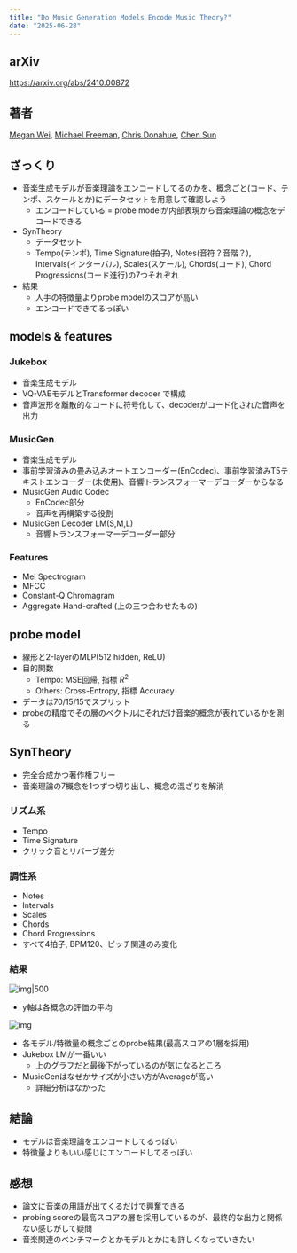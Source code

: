 ```yaml
---
title: "Do Music Generation Models Encode Music Theory?"
date: "2025-06-28"
---
```

## arXiv
https://arxiv.org/abs/2410.00872

## 著者
[Megan Wei](https://arxiv.org/search/cs?searchtype=author&query=Wei,+M), [Michael Freeman](https://arxiv.org/search/cs?searchtype=author&query=Freeman,+M), [Chris Donahue](https://arxiv.org/search/cs?searchtype=author&query=Donahue,+C), [Chen Sun](https://arxiv.org/search/cs?searchtype=author&query=Sun,+C)

##  ざっくり
- 音楽生成モデルが音楽理論をエンコードしてるのかを、概念ごと(コード、テンポ、スケールとか)にデータセットを用意して確認しよう
	- エンコードしている = probe modelが内部表現から音楽理論の概念をデコードできる
- SynTheory
	- データセット
	- Tempo(テンポ), Time Signature(拍子), Notes(音符？音階？), Intervals(インターバル), Scales(スケール), Chords(コード), Chord Progressions(コード進行)の7つそれぞれ
- 結果
	- 人手の特徴量よりprobe modelのスコアが高い
	- エンコードできてるっぽい

## models & features
### Jukebox
- 音楽生成モデル
- VQ-VAEモデルとTransformer decoder で構成
- 音声波形を離散的なコードに符号化して、decoderがコード化された音声を出力
### MusicGen
- 音楽生成モデル
- 事前学習済みの畳み込みオートエンコーダー(EnCodec)、事前学習済みT5テキストエンコーダー(未使用)、音響トランスフォーマーデコーダーからなる
- MusicGen Audio Codec
	- EnCodec部分
	- 音声を再構築する役割
- MusicGen Decoder LM(S,M,L)
	- 音響トランスフォーマーデコーダー部分

### Features
- Mel Spectrogram
- MFCC
- Constant-Q Chromagram
- Aggregate Hand-crafted (上の三つ合わせたもの)

## probe model
- 線形と2-layerのMLP(512 hidden, ReLU)
- 目的関数
	- Tempo: MSE回帰, 指標 $R^2$
	- Others: Cross-Entropy, 指標 Accuracy
- データは70/15/15でスプリット
- probeの精度でその層のベクトルにそれだけ音楽的概念が表れているかを測る

## SynTheory
- 完全合成かつ著作権フリー
- 音楽理論の7概念を1つずつ切り出し、概念の混ざりを解消
### リズム系
- Tempo
- Time Signature
- クリック音とリバーブ差分
### 調性系
- Notes
- Intervals
- Scales
- Chords
- Chord Progressions
- すべて4拍子, BPM120、ピッチ関連のみ変化

### 結果
![img|500](https://i.gyazo.com/6af93cb5155e7a6bc3778cd320236c75.png)
- y軸は各概念の評価の平均

![img](https://i.gyazo.com/6b949f9a565d799c684344cf30a4b78d.png)
- 各モデル/特徴量の概念ごとのprobe結果(最高スコアの1層を採用)
- Jukebox LMが一番いい
	- 上のグラフだと最後下がっているのが気になるところ
- MusicGenはなぜかサイズが小さい方がAverageが高い
	- 詳細分析はなかった

## 結論
- モデルは音楽理論をエンコードしてるっぽい
- 特徴量よりもいい感じにエンコードしてるっぽい

## 感想
- 論文に音楽の用語が出てくるだけで興奮できる
- probing scoreの最高スコアの層を採用しているのが、最終的な出力と関係ない感じがして疑問
- 音楽関連のベンチマークとかモデルとかにも詳しくなっていきたい